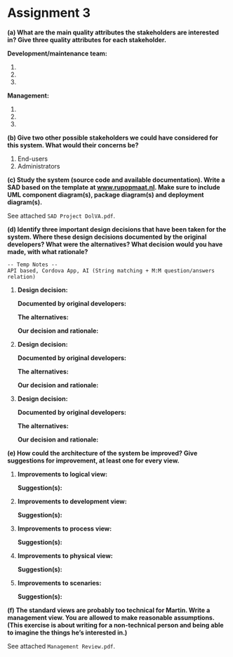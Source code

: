 # Assignment 3

**(a) What are the main quality attributes the stakeholders are interested in? Give three quality attributes for each stakeholder.**

__Development/maintenance team:__

1. 
2. 
3. 

__Management:__

1. 
2. 
3. 

**(b) Give two other possible stakeholders we could have considered for this system. What would their concerns be?**

1. End-users
2. Administrators

**(c) Study the system (source code and available documentation). Write a SAD based on the template at www.rupopmaat.nl. Make sure to include UML component diagram(s), package diagram(s) and deployment diagram(s).**

See attached `SAD Project DolVA.pdf`.

**(d) Identify three important design decisions that have been taken for the system. Where these design decisions documented by the original developers? What were the alternatives? What decision would you have made, with what rationale?**

	-- Temp Notes --
	API based, Cordova App, AI (String matching + M:M question/answers relation)

1. __Design decision:__ 

	__Documented by original developers:__ 

	__The alternatives:__ 

	__Our decision and rationale:__ 

2. __Design decision:__ 

	__Documented by original developers:__ 

	__The alternatives:__ 

	__Our decision and rationale:__ 

3. __Design decision:__ 

	__Documented by original developers:__ 

	__The alternatives:__ 

	__Our decision and rationale:__ 

**(e) How could the architecture of the system be improved? Give suggestions for improvement, at least one for every view.**

1. __Improvements to logical view:__ 

	__Suggestion(s):__ 

2. __Improvements to development view:__ 

	__Suggestion(s):__ 

3. __Improvements to process view:__ 

	__Suggestion(s):__ 

4. __Improvements to physical view:__ 

	__Suggestion(s):__ 

5. __Improvements to scenaries:__ 

	__Suggestion(s):__ 

**(f) The standard views are probably too technical for Martin. Write a management view. You are allowed to make reasonable assumptions. (This exercise is about writing for a non-technical person and being able to imagine the things he’s interested in.)**

See attached `Management Review.pdf`.
